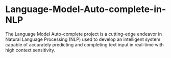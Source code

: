 # Language-Model-Auto-complete-in-NLP
The Language Model Auto-complete project is a cutting-edge endeavor in Natural Language Processing (NLP) used to develop an intelligent system capable of accurately predicting and completing text input in real-time with high context sensitivity.
